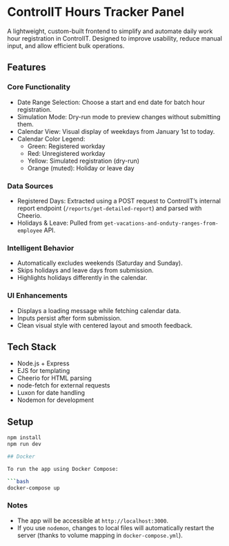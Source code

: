 # ControlIT Hours Tracker Panel

A lightweight, custom-built frontend to simplify and automate daily work hour registration in ControlIT. Designed to improve usability, reduce manual input, and allow efficient bulk operations.

## Features

### Core Functionality

- Date Range Selection: Choose a start and end date for batch hour registration.
- Simulation Mode: Dry-run mode to preview changes without submitting them.
- Calendar View: Visual display of weekdays from January 1st to today.
- Calendar Color Legend:
  - Green: Registered workday
  - Red: Unregistered workday
  - Yellow: Simulated registration (dry-run)
  - Orange (muted): Holiday or leave day

### Data Sources

- Registered Days: Extracted using a POST request to ControlIT’s internal report endpoint (`/reports/get-detailed-report`) and parsed with Cheerio.
- Holidays & Leave: Pulled from `get-vacations-and-onduty-ranges-from-employee` API.

### Intelligent Behavior

- Automatically excludes weekends (Saturday and Sunday).
- Skips holidays and leave days from submission.
- Highlights holidays differently in the calendar.

### UI Enhancements

- Displays a loading message while fetching calendar data.
- Inputs persist after form submission.
- Clean visual style with centered layout and smooth feedback.

## Tech Stack

- Node.js + Express
- EJS for templating
- Cheerio for HTML parsing
- node-fetch for external requests
- Luxon for date handling
- Nodemon for development

## Setup

```bash
npm install
npm run dev

## Docker

To run the app using Docker Compose:

```bash
docker-compose up
```

### Notes

- The app will be accessible at `http://localhost:3000`.
- If you use `nodemon`, changes to local files will automatically restart the server (thanks to volume mapping in `docker-compose.yml`).